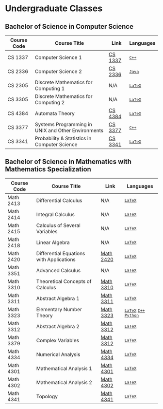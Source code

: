 # Undergraduate Classes

## Bachelor of Science in Computer Science 
| Course Code | Course Title | Link | Languages |
| ----------- | ------------ | ---- | -------- |
| CS 1337 | Computer Science 1 | [CS 1337](https://github.com/hunterjmatthews/Undergraduate-Classes/tree/main/Computer%20Science%201) | <kbd>[C++]() |
| CS 2336 | Computer Science 2 | [CS 2336](https://github.com/hunterjmatthews/Undergraduate-Classes/tree/main/Computer%20Science%202) | <kbd>[Java]()</kbd> |
| CS 2305 | Discrete Mathematics for Computing 1 | N/A | <kbd>[LaTeX]()</kbd> |
| CS 3305 | Discrete Mathematics for Computing 2 | N/A | <kbd>[LaTeX]()</kbd> | 
| CS 4384 | Automata Theory | [CS 4384](https://github.com/hunterjmatthews/Undergraduate-Classes/tree/main/Automata%20Theory) | <kbd>[LaTeX]()</kbd> |
| CS 3377 | Systems Programming in UNIX and Other Environments | [CS 3377](https://github.com/hunterjmatthews/Undergraduate-Classes/tree/main/Systems%20Programming%20in%20UNIX%20and%20Other%20Environments) | <kbd>[C++]()</kbd> |
| CS 3341 | Probability & Statistics in Computer Science | [CS 3341](https://github.com/hunterjmatthews/Undergraduate-Classes/tree/main/Probability%20and%20Statistics%20in%20Computer%20Science%20and%20Software%20Engineering) | <kbd>[LaTeX]()</kbd> |

## Bachelor of Science in Mathematics with Mathematics Specialization
| Course Code | Course Title | Link | Languages |
| ----------- | ------------ | ---- | -------- |
| Math 2413 | Differential Calculus | N/A | <kbd>[LaTeX]()</kbd> |
| Math 2414 | Integral Calculus | N/A | <kbd>[LaTeX]()</kbd> |
| Math 2415 | Calculus of Several Variables | N/A | <kbd>[LaTeX]()</kbd> |
| Math 2418 | Linear Algebra | N/A | <kbd>[LaTeX]() |
| Math 2420 | Differential Equations with Applications | [Math 2420]() | <kbd>[LaTeX]()</kbd> |
| Math 3351 | Advanced Calculus | N/A | <kbd>[LaTeX]()</kbd> |
| Math 3310 | Theoretical Concepts of Calculus | [Math 3310](https://github.com/hunterjmatthews/Undergraduate-Classes/tree/main/Theoretical%20Concepts%20of%20Calculus) | <kbd>[LaTeX]()</kbd> |
| Math 3311 | Abstract Algebra 1 | [Math 3311](https://github.com/hunterjmatthews/Undergraduate-Classes/tree/main/Abstract%20Algebra%201) | <kbd>[LaTeX]()</kbd> |
| Math 3323 | Elementary Number Theory | [Math 3323](https://github.com/hunterjmatthews/Undergraduate-Classes/tree/main/Elementary%20Number%20Theory) | <kbd>[LaTeX]()</kbd> <kbd>[C++]()</kbd> <kbd>[Python]()</kbd> |
| Math 3312 | Abstract Algebra 2 | [Math 3312]() | <kbd>[LaTeX]()</kbd> |
| Math 3379 | Complex Variables | [Math 3312]() | <kbd>[LaTeX]()</kbd> |
| Math 4334 | Numerical Analysis | [Math 4334](https://github.com/hunterjmatthews/Undergraduate-Classes/tree/main/Numerical%20Analysis) | <kbd>[LaTeX]()</kbd> |
| Math 4301 | Mathematical Analysis 1 | [Math 4301](https://github.com/hunterjmatthews/Undergraduate-Classes/tree/main/Mathematical%20Analysis%20I) | <kbd>[LaTeX]()</kbd> |
| Math 4302 | Mathematical Analysis 2 | [Math 4302]() | <kbd>[LaTeX]()</kbd> |
| Math 4341 | Topology | [Math 4341]() | <kbd>[LaTeX]()</kbd> |
